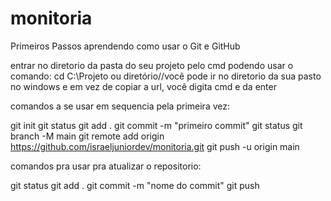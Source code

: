# monitoria
Primeiros Passos aprendendo como usar o Git e GitHub

entrar no diretorio da pasta do seu projeto pelo cmd
podendo usar o comando: cd C:\Projeto ou diretório//você pode ir no diretorio da sua pasto no windows e em vez de copiar a url, você digita cmd e da enter

comandos a se usar em sequencia pela primeira vez:

git init
git status
git add .
git commit -m "primeiro commit"
git status
git branch -M main
git remote add origin https://github.com/israeljuniordev/monitoria.git
git push -u origin main

comandos pra usar pra atualizar o repositorio:

git status
git add .
git commit -m "nome do commit"
git push
